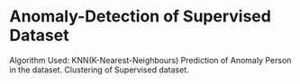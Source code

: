 # Anomaly-Detection of Supervised Dataset 
Algorithm Used: KNN(K-Nearest-Neighbours)
Prediction of Anomaly Person in the dataset.
Clustering of Supervised dataset.
